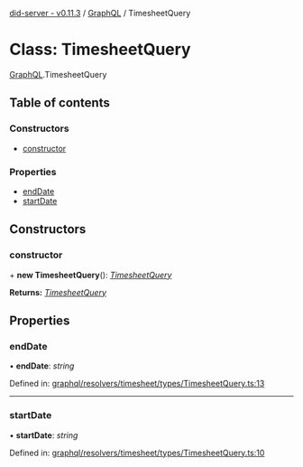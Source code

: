 [did-server - v0.11.3](../README.md) / [GraphQL](../modules/graphql.md) / TimesheetQuery

# Class: TimesheetQuery

[GraphQL](../modules/graphql.md).TimesheetQuery

## Table of contents

### Constructors

- [constructor](graphql.timesheetquery.md#constructor)

### Properties

- [endDate](graphql.timesheetquery.md#enddate)
- [startDate](graphql.timesheetquery.md#startdate)

## Constructors

### constructor

\+ **new TimesheetQuery**(): [*TimesheetQuery*](graphql.timesheetquery.md)

**Returns:** [*TimesheetQuery*](graphql.timesheetquery.md)

## Properties

### endDate

• **endDate**: *string*

Defined in: [graphql/resolvers/timesheet/types/TimesheetQuery.ts:13](https://github.com/Puzzlepart/did/blob/dev/server/graphql/resolvers/timesheet/types/TimesheetQuery.ts#L13)

___

### startDate

• **startDate**: *string*

Defined in: [graphql/resolvers/timesheet/types/TimesheetQuery.ts:10](https://github.com/Puzzlepart/did/blob/dev/server/graphql/resolvers/timesheet/types/TimesheetQuery.ts#L10)

